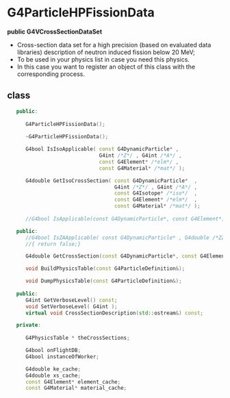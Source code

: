 <!-- G4ParticleHPFissionData.md --- 
;; 
;; Description: 
;; Author: Hongyi Wu(吴鸿毅)
;; Email: wuhongyi@qq.com 
;; Created: 五 8月 10 07:38:30 2018 (+0800)
;; Last-Updated: 五 8月 10 07:39:20 2018 (+0800)
;;           By: Hongyi Wu(吴鸿毅)
;;     Update #: 1
;; URL: http://wuhongyi.cn -->

# G4ParticleHPFissionData

**public G4VCrossSectionDataSet**

- Cross-section data set for a high precision (based on evaluated data libraries) description of neutron induced fission below 20 MeV; 
- To be used in your physics list in case you need this physics.
- In this case you want to register an object of this class with the corresponding process.

## class

```cpp
   public:
   
      G4ParticleHPFissionData();
   
      ~G4ParticleHPFissionData();

      G4bool IsIsoApplicable( const G4DynamicParticle* , 
                              G4int /*Z*/ , G4int /*A*/ ,
                              const G4Element* /*elm*/ ,
                              const G4Material* /*mat*/ );

      G4double GetIsoCrossSection( const G4DynamicParticle*  , 
                                   G4int /*Z*/ , G4int /*A*/ ,
                                   const G4Isotope* /*iso*/  ,
                                   const G4Element* /*elm*/  ,
                                   const G4Material* /*mat*/ );
   
      //G4bool IsApplicable(const G4DynamicParticle*, const G4Element*);

   public:
      //G4bool IsZAApplicable( const G4DynamicParticle* , G4double /*ZZ*/, G4double /*AA*/)
      //{ return false;}

      G4double GetCrossSection(const G4DynamicParticle*, const G4Element*, G4double aT);

      void BuildPhysicsTable(const G4ParticleDefinition&);

      void DumpPhysicsTable(const G4ParticleDefinition&);
   
   public:
      G4int GetVerboseLevel() const;
      void SetVerboseLevel( G4int );
      virtual void CrossSectionDescription(std::ostream&) const;

   private:
   
      G4PhysicsTable * theCrossSections;

      G4bool onFlightDB;
      G4bool instanceOfWorker;

      G4double ke_cache;
      G4double xs_cache;
      const G4Element* element_cache;
      const G4Material* material_cache;
```

<!-- G4ParticleHPFissionData.md ends here -->
